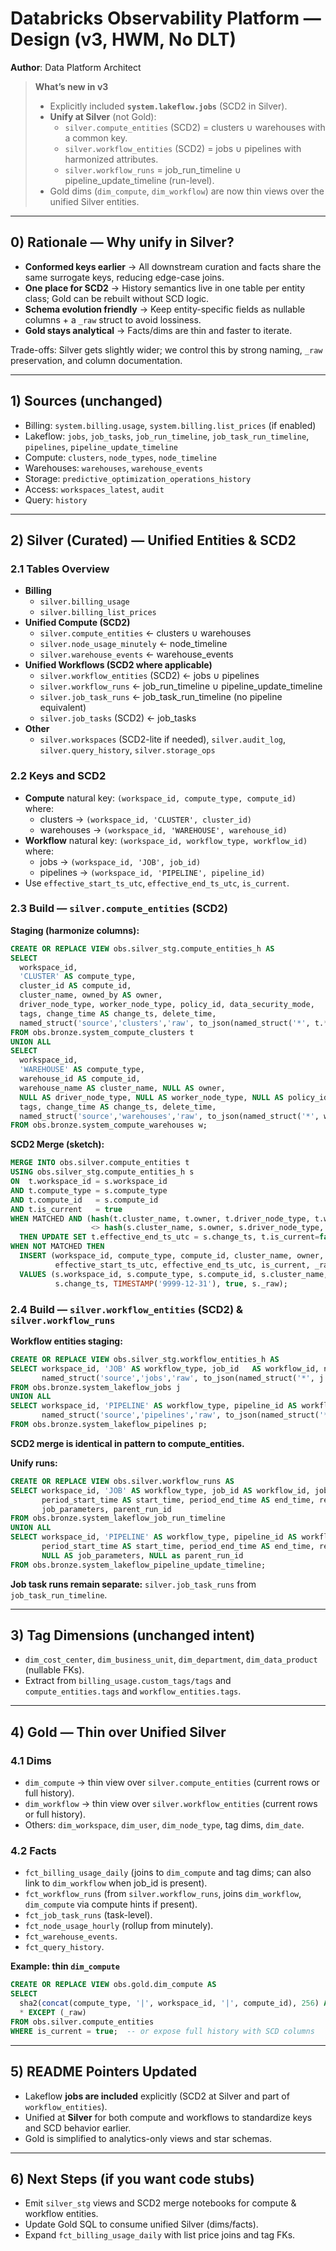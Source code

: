# Databricks Observability Platform — Design (v3, HWM, No DLT)

**Author**: Data Platform Architect

> **What’s new in v3**
> - Explicitly included **`system.lakeflow.jobs`** (SCD2 in Silver).
> - **Unify at Silver** (not Gold):
>   - `silver.compute_entities` (SCD2) = clusters ∪ warehouses with a common key.
>   - `silver.workflow_entities` (SCD2) = jobs ∪ pipelines with harmonized attributes.
>   - `silver.workflow_runs` = job_run_timeline ∪ pipeline_update_timeline (run-level).
> - Gold dims (`dim_compute`, `dim_workflow`) are now thin views over the unified Silver entities.

---

## 0) Rationale — Why unify in Silver?

- **Conformed keys earlier** → All downstream curation and facts share the same surrogate keys, reducing edge-case joins.
- **One place for SCD2** → History semantics live in one table per entity class; Gold can be rebuilt without SCD logic.
- **Schema evolution friendly** → Keep entity-specific fields as nullable columns + a `_raw` struct to avoid lossiness.
- **Gold stays analytical** → Facts/dims are thin and faster to iterate.

Trade-offs: Silver gets slightly wider; we control this by strong naming, `_raw` preservation, and column documentation.

---

## 1) Sources (unchanged)
- Billing: `system.billing.usage`, `system.billing.list_prices` (if enabled)
- Lakeflow: `jobs`, `job_tasks`, `job_run_timeline`, `job_task_run_timeline`, `pipelines`, `pipeline_update_timeline`
- Compute: `clusters`, `node_types`, `node_timeline`
- Warehouses: `warehouses`, `warehouse_events`
- Storage: `predictive_optimization_operations_history`
- Access: `workspaces_latest`, `audit`
- Query: `history`

---

## 2) Silver (Curated) — Unified Entities & SCD2

### 2.1 Tables Overview
- **Billing**
  - `silver.billing_usage`
  - `silver.billing_list_prices`
- **Unified Compute (SCD2)**
  - `silver.compute_entities`  ←  clusters ∪ warehouses
  - `silver.node_usage_minutely`  ←  node_timeline
  - `silver.warehouse_events`     ←  warehouse_events
- **Unified Workflows (SCD2 where applicable)**
  - `silver.workflow_entities` (SCD2) ← jobs ∪ pipelines
  - `silver.workflow_runs`      ← job_run_timeline ∪ pipeline_update_timeline
  - `silver.job_task_runs`      ← job_task_run_timeline (no pipeline equivalent)
  - `silver.job_tasks` (SCD2)   ← job_tasks
- **Other**
  - `silver.workspaces` (SCD2-lite if needed), `silver.audit_log`, `silver.query_history`, `silver.storage_ops`

### 2.2 Keys and SCD2
- **Compute** natural key: `(workspace_id, compute_type, compute_id)` where:
  - clusters → `(workspace_id, 'CLUSTER', cluster_id)`
  - warehouses → `(workspace_id, 'WAREHOUSE', warehouse_id)`
- **Workflow** natural key: `(workspace_id, workflow_type, workflow_id)` where:
  - jobs → `(workspace_id, 'JOB', job_id)`
  - pipelines → `(workspace_id, 'PIPELINE', pipeline_id)`
- Use `effective_start_ts_utc`, `effective_end_ts_utc`, `is_current`.

### 2.3 Build — `silver.compute_entities` (SCD2)
**Staging (harmonize columns):**
```sql
CREATE OR REPLACE VIEW obs.silver_stg.compute_entities_h AS
SELECT
  workspace_id,
  'CLUSTER' AS compute_type,
  cluster_id AS compute_id,
  cluster_name, owned_by AS owner,
  driver_node_type, worker_node_type, policy_id, data_security_mode,
  tags, change_time AS change_ts, delete_time,
  named_struct('source','clusters','raw', to_json(named_struct('*', t.*))) AS _raw
FROM obs.bronze.system_compute_clusters t
UNION ALL
SELECT
  workspace_id,
  'WAREHOUSE' AS compute_type,
  warehouse_id AS compute_id,
  warehouse_name AS cluster_name, NULL AS owner,
  NULL AS driver_node_type, NULL AS worker_node_type, NULL AS policy_id, NULL AS data_security_mode,
  tags, change_time AS change_ts, delete_time,
  named_struct('source','warehouses','raw', to_json(named_struct('*', w.*))) AS _raw
FROM obs.bronze.system_compute_warehouses w;
```

**SCD2 Merge (sketch):**
```sql
MERGE INTO obs.silver.compute_entities t
USING obs.silver_stg.compute_entities_h s
ON  t.workspace_id = s.workspace_id
AND t.compute_type = s.compute_type
AND t.compute_id   = s.compute_id
AND t.is_current   = true
WHEN MATCHED AND (hash(t.cluster_name, t.owner, t.driver_node_type, t.worker_node_type, t.policy_id, t.data_security_mode, t.tags)
                  <> hash(s.cluster_name, s.owner, s.driver_node_type, s.worker_node_type, s.policy_id, s.data_security_mode, s.tags))
  THEN UPDATE SET t.effective_end_ts_utc = s.change_ts, t.is_current=false
WHEN NOT MATCHED THEN
  INSERT (workspace_id, compute_type, compute_id, cluster_name, owner, driver_node_type, worker_node_type, policy_id, data_security_mode, tags,
          effective_start_ts_utc, effective_end_ts_utc, is_current, _raw)
  VALUES (s.workspace_id, s.compute_type, s.compute_id, s.cluster_name, s.owner, s.driver_node_type, s.worker_node_type, s.policy_id, s.data_security_mode, s.tags,
          s.change_ts, TIMESTAMP('9999-12-31'), true, s._raw);
```

### 2.4 Build — `silver.workflow_entities` (SCD2) & `silver.workflow_runs`
**Workflow entities staging:**
```sql
CREATE OR REPLACE VIEW obs.silver_stg.workflow_entities_h AS
SELECT workspace_id, 'JOB' AS workflow_type, job_id   AS workflow_id, name, run_as, tags, change_time AS change_ts, delete_time,
       named_struct('source','jobs','raw', to_json(named_struct('*', j.*))) AS _raw
FROM obs.bronze.system_lakeflow_jobs j
UNION ALL
SELECT workspace_id, 'PIPELINE' AS workflow_type, pipeline_id AS workflow_id, name, NULL as run_as, NULL as tags, change_time AS change_ts, delete_time,
       named_struct('source','pipelines','raw', to_json(named_struct('*', p.*))) AS _raw
FROM obs.bronze.system_lakeflow_pipelines p;
```

**SCD2 merge is identical in pattern to compute_entities.**

**Unify runs:**
```sql
CREATE OR REPLACE VIEW obs.silver.workflow_runs AS
SELECT workspace_id, 'JOB' AS workflow_type, job_id AS workflow_id, job_run_id AS run_id,
       period_start_time AS start_time, period_end_time AS end_time, result_state, termination_code,
       job_parameters, parent_run_id
FROM obs.bronze.system_lakeflow_job_run_timeline
UNION ALL
SELECT workspace_id, 'PIPELINE' AS workflow_type, pipeline_id AS workflow_id, update_id AS run_id,
       period_start_time AS start_time, period_end_time AS end_time, result_state, termination_code,
       NULL AS job_parameters, NULL as parent_run_id
FROM obs.bronze.system_lakeflow_pipeline_update_timeline;
```

**Job task runs remain separate:** `silver.job_task_runs` from `job_task_run_timeline`.

---

## 3) Tag Dimensions (unchanged intent)
- `dim_cost_center`, `dim_business_unit`, `dim_department`, `dim_data_product` (nullable FKs).
- Extract from `billing_usage.custom_tags/tags` and `compute_entities.tags` and `workflow_entities.tags`.

---

## 4) Gold — Thin over Unified Silver

### 4.1 Dims
- `dim_compute`  → thin view over `silver.compute_entities` (current rows or full history).
- `dim_workflow` → thin view over `silver.workflow_entities` (current rows or full history).
- Others: `dim_workspace`, `dim_user`, `dim_node_type`, tag dims, `dim_date`.

### 4.2 Facts
- `fct_billing_usage_daily` (joins to `dim_compute` and tag dims; can also link to `dim_workflow` when job_id is present).
- `fct_workflow_runs` (from `silver.workflow_runs`, joins `dim_workflow`, `dim_compute` via compute hints if present).
- `fct_job_task_runs` (task-level).
- `fct_node_usage_hourly` (rollup from minutely).
- `fct_warehouse_events`.
- `fct_query_history`.

**Example: thin `dim_compute`**
```sql
CREATE OR REPLACE VIEW obs.gold.dim_compute AS
SELECT
  sha2(concat(compute_type, '|', workspace_id, '|', compute_id), 256) AS compute_sk,
  * EXCEPT (_raw)
FROM obs.silver.compute_entities
WHERE is_current = true;  -- or expose full history with SCD columns
```

---

## 5) README Pointers Updated
- Lakeflow **jobs are included** explicitly (SCD2 at Silver and part of `workflow_entities`).
- Unified at **Silver** for both compute and workflows to standardize keys and SCD behavior earlier.
- Gold is simplified to analytics-only views and star schemas.

---

## 6) Next Steps (if you want code stubs)
- Emit `silver_stg` views and SCD2 merge notebooks for compute & workflow entities.
- Update Gold SQL to consume unified Silver (dims/facts).
- Expand `fct_billing_usage_daily` with list price joins and tag FKs.
